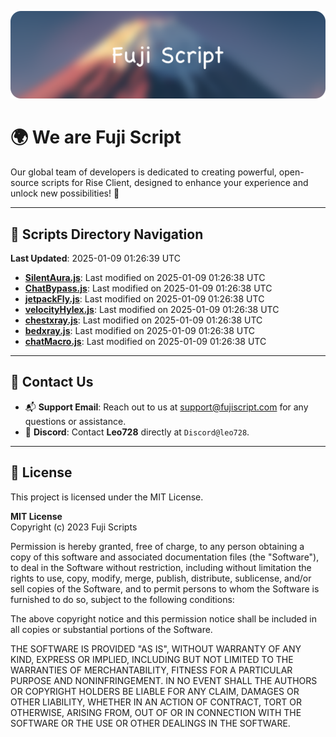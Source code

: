 ![Banner](.github/b.webp)

# 🌍 **We are Fuji Script**

Our global team of developers is dedicated to creating powerful, open-source scripts for Rise Client, designed to enhance your experience and unlock new possibilities! 🌟

---
<!-- SCRIPTS_NAVIGATION_START -->
## 📂 **Scripts Directory Navigation**

**Last Updated**: 2025-01-09 01:26:39 UTC

- **[SilentAura.js](scripts/SilentAura.js)**: Last modified on 2025-01-09 01:26:38 UTC
- **[ChatBypass.js](scripts/ChatBypass.js)**: Last modified on 2025-01-09 01:26:38 UTC
- **[jetpackFly.js](scripts/jetpackFly.js)**: Last modified on 2025-01-09 01:26:38 UTC
- **[velocityHylex.js](scripts/velocityHylex.js)**: Last modified on 2025-01-09 01:26:38 UTC
- **[chestxray.js](scripts/chestxray.js)**: Last modified on 2025-01-09 01:26:38 UTC
- **[bedxray.js](scripts/bedxray.js)**: Last modified on 2025-01-09 01:26:38 UTC
- **[chatMacro.js](scripts/chatMacro.js)**: Last modified on 2025-01-09 01:26:38 UTC

<!-- SCRIPTS_NAVIGATION_END -->

---

## 💬 **Contact Us**  
- 📬 **Support Email**: Reach out to us at [support@fujiscript.com](mailto:support@fujiscript.com) for any questions or assistance.  
- 💬 **Discord**: Contact **Leo728** directly at `Discord@leo728`.

---

## 📜 **License**

This project is licensed under the MIT License.  

**MIT License**  
Copyright (c) 2023 Fuji Scripts  

Permission is hereby granted, free of charge, to any person obtaining a copy of this software and associated documentation files (the "Software"), to deal in the Software without restriction, including without limitation the rights to use, copy, modify, merge, publish, distribute, sublicense, and/or sell copies of the Software, and to permit persons to whom the Software is furnished to do so, subject to the following conditions:  

The above copyright notice and this permission notice shall be included in all copies or substantial portions of the Software.  

THE SOFTWARE IS PROVIDED "AS IS", WITHOUT WARRANTY OF ANY KIND, EXPRESS OR IMPLIED, INCLUDING BUT NOT LIMITED TO THE WARRANTIES OF MERCHANTABILITY, FITNESS FOR A PARTICULAR PURPOSE AND NONINFRINGEMENT. IN NO EVENT SHALL THE AUTHORS OR COPYRIGHT HOLDERS BE LIABLE FOR ANY CLAIM, DAMAGES OR OTHER LIABILITY, WHETHER IN AN ACTION OF CONTRACT, TORT OR OTHERWISE, ARISING FROM, OUT OF OR IN CONNECTION WITH THE SOFTWARE OR THE USE OR OTHER DEALINGS IN THE SOFTWARE.  

